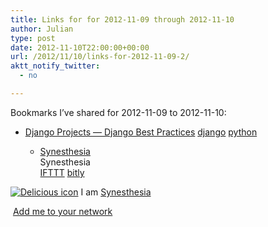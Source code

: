 ```yaml
---
title: Links for for 2012-11-09 through 2012-11-10
author: Julian
type: post
date: 2012-11-10T22:00:00+00:00
url: /2012/11/10/links-for-2012-11-09-2/
aktt_notify_twitter:
  - no

---
```

Bookmarks I&#8217;ve shared for 2012-11-09 to 2012-11-10:

  * [Django Projects &mdash; Django Best Practices][1] 
    [django][2] [python][3] </li> 
    
      * [Synesthesia][4]  
        Synesthesia  
        [IFTTT][5] [bitly][6] </ul> 
    
    <p class="deliciouslink">
      <a href="http://del.icio.us/synesthesia" title="See all my bookmarks on del.icio.us"><img src="https://www.synesthesia.co.uk/images/deliciousicon.jpg" alt="Delicious icon" /></a>&nbsp;I am <a href="http://del.icio.us/synesthesia" title="See all my bookmarks on del.icio.us">Synesthesia</a>
    </p>
    
    <p class="deliciouslink">
      <a href="http://del.icio.us/network?add=synesthesia" title="Add me to your del.icio.us network"><img src="https://www.synesthesia.co.uk/images/add.gif" alt="" /></a>&nbsp;<a href="http://del.icio.us/network?add=synesthesia" title="Add me to your del.icio.us network">Add me to your network</a>
    </p>

 [1]: http://lincolnloop.com/django-best-practices/projects.html
 [2]: http://www.delicious.com/synesthesia/django
 [3]: http://www.delicious.com/synesthesia/python
 [4]: https://www.synesthesia.co.uk/blog/archives/2012/11/09/links-for-2012-11-09/
 [5]: http://www.delicious.com/synesthesia/IFTTT
 [6]: http://www.delicious.com/synesthesia/bitly